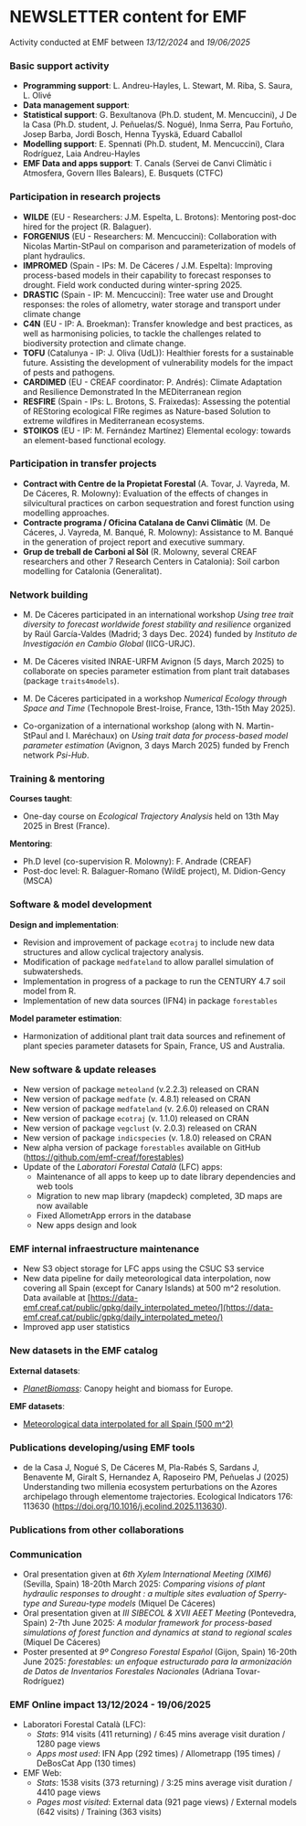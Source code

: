 # NEWSLETTER content for EMF

Activity conducted at EMF between *13/12/2024* and *19/06/2025*

### Basic support activity

-   **Programming support**: L. Andreu-Hayles, L. Stewart, M. Riba, S. Saura, L. Olivé
-   **Data management support**: 
-   **Statistical support**: G. Bexultanova (Ph.D. student, M. Mencuccini), J De la Casa (Ph.D. student, J. Peñuelas/S. Nogué), Inma Serra, Pau Fortuño, Josep Barba, Jordi Bosch, Henna Tyyskä, Eduard Caballol
-   **Modelling support**: E. Spennati (Ph.D. student, M. Mencuccini), Clara Rodríguez, Laia Andreu-Hayles
-   **EMF Data and apps support**: T. Canals (Servei de Canvi Climàtic i Atmosfera, Govern Illes Balears), E. Busquets (CTFC)

### Participation in research projects

-   **WILDE** (EU - Researchers: J.M. Espelta, L. Brotons): Mentoring post-doc hired for the project (R. Balaguer).
-   **FORGENIUS** (EU - Researchers: M. Mencuccini): Collaboration with Nicolas Martin-StPaul on comparison and parameterization of models of plant hydraulics.
-   **IMPROMED** (Spain - IPs: M. De Cáceres / J.M. Espelta): Improving process-based models in their capability to forecast responses to drought. Field work conducted during winter-spring 2025.
-   **DRASTIC** (Spain - IP: M. Mencuccini): Tree water use and Drought responses: the roles of allometry, water storage and transport under climate change
-   **C4N** (EU - IP: A. Broekman): Transfer knowledge and best practices, as well as harmonising policies, to tackle the challenges related to biodiversity protection and climate change.
-   **TOFU** (Catalunya - IP: J. Oliva (UdL)): Healthier forests for a sustainable future. Assisting the development of vulnerability models for the impact of pests and pathogens.
-   **CARDIMED** (EU - CREAF coordinator: P. Andrés): Climate Adaptation and Resilience Demonstrated In the MEDiterranean region
-   **RESFIRE** (Spain - IPs: L. Brotons, S. Fraixedas): Assessing the potential of REStoring ecological FIRe regimes as Nature-based Solution to extreme wildfires in Mediterranean ecosystems.
-   **STOIKOS** (EU - IP: M. Fernández Martínez) Elemental ecology: towards an element-based functional ecology.

### Participation in transfer projects

-   **Contract with Centre de la Propietat Forestal** (A. Tovar, J. Vayreda, M. De Cáceres, R. Molowny): Evaluation of the effects of changes in silvicultural practices on carbon sequestration and forest function using modelling approaches.
-   **Contracte programa / Oficina Catalana de Canvi Climàtic** (M. De Cáceres, J. Vayreda, M. Banqué, R. Molowny): Assistance to M. Banqué in the generation of project report and executive summary.
-   **Grup de treball de Carboni al Sòl** (R. Molowny, several CREAF researchers and other 7 Research Centers in Catalonia): Soil carbon modelling for Catalonia (Generalitat).

### Network building

-  M. De Cáceres participated in an international workshop *Using tree trait diversity to forecast worldwide forest stability and resilience* organized by Raúl García-Valdes (Madrid; 3 days Dec. 2024) funded by *Instituto de Investigación en Cambio Global* (IICG-URJC).

-  M. De Cáceres visited INRAE-URFM Avignon (5 days, March 2025) to collaborate on species parameter estimation from plant trait databases (package `traits4models`).

-  M. De Cáceres participated in a workshop *Numerical Ecology through Space and Time* (Technopole Brest-Iroise, France, 13th-15th May 2025).

-  Co-organization of a international workshop (along with N. Martin-StPaul and I. Maréchaux) on *Using trait data for process-based model parameter estimation* (Avignon, 3 days March 2025) funded by French network *Psi-Hub*.

### Training & mentoring

**Courses taught**:

-   One-day course on *Ecological Trajectory Analysis* held on 13th May 2025 in Brest (France).

**Mentoring**:

-   Ph.D level (co-supervision R. Molowny): F. Andrade (CREAF)
-   Post-doc level: R. Balaguer-Romano (WildE project), M. Didion-Gency (MSCA)

### Software & model development

**Design and implementation**:

-   Revision and improvement of package `ecotraj` to include new data structures and allow cyclical trajectory analysis.
-   Modification of package `medfateland` to allow parallel simulation of subwatersheds.
-   Implementation in progress of a package to run the CENTURY 4.7 soil model from R.
-   Implementation of new data sources (IFN4) in package `forestables`

**Model parameter estimation**:

-   Harmonization of additional plant trait data sources and refinement of plant species parameter datasets for Spain, France, US and Australia.


### New software & update releases

-   New version of package `meteoland` (v.2.2.3) released on CRAN
-   New version of package `medfate` (v. 4.8.1) released on CRAN
-   New version of package `medfateland` (v. 2.6.0) released on CRAN
-   New version of package `ecotraj` (v. 1.1.0) released on CRAN
-   New version of package `vegclust` (v. 2.0.3) released on CRAN
-   New version of package `indicspecies` (v. 1.8.0) released on CRAN
-   New alpha version of package `forestables` available on GitHub (https://github.com/emf-creaf/forestables)
-   Update of the *Laboratori Forestal Català* (LFC) apps:
    -   Maintenance of all apps to keep up to date library dependencies and web tools
    -   Migration to new map library (mapdeck) completed, 3D maps are now available
    -   Fixed AllometrApp errors in the database
    -   New apps design and look

### EMF internal infraestructure maintenance

-   New S3 object storage for LFC apps using the CSUC S3 service
-   New data pipeline for daily meteorological data interpolation, now covering all Spain (except for Canary Islands) at 500 m^2 resolution. Data available at [https://data-emf.creaf.cat/public/gpkg/daily_interpolated_meteo/](https://data-emf.creaf.cat/public/gpkg/daily_interpolated_meteo/)
-   Improved app user statistics

### New datasets in the EMF catalog

**External datasets**:

  +   [*PlanetBiomass*](https://zenodo.org/records/8154445): Canopy height and biomass for Europe.

**EMF datasets**:

  +   [Meteorological data interpolated for all Spain (500 m^2)](https://data-emf.creaf.cat/public/gpkg/daily_interpolated_meteo/)

### Publications developing/using EMF tools

-   de la Casa J, Nogué S, De Cáceres M, Pla-Rabés S, Sardans J, Benavente M, Giralt S, Hernandez A, Raposeiro PM, Peñuelas J (2025) Understanding two millenia ecosystem perturbations on the Azores archipelago
through elementome trajectories. Ecological Indicators 176: 113630 (https://doi.org/10.1016/j.ecolind.2025.113630).

### Publications from other collaborations


### Communication

-   Oral presentation given at *6th Xylem International Meeting (XIM6)* (Sevilla, Spain) 18-20th March 2025: *Comparing visions of plant hydraulic responses to drought : a multiple sites evaluation of Sperry-type and Sureau-type models* (Miquel De Cáceres)
-   Oral presentation given at *III SIBECOL & XVII AEET Meeting* (Pontevedra, Spain) 2-7th June 2025: *A modular framework for process-based simulations of forest function and dynamics at stand to regional scales* (Miquel De Cáceres)
-   Poster presented at *9º Congreso Forestal Español* (Gijon, Spain) 16-20th June 2025: *forestables: un enfoque estructurado para la armonización de Datos de Inventarios Forestales Nacionales* (Adriana Tovar-Rodríguez)

### EMF Online impact 13/12/2024 - 19/06/2025

-   Laboratori Forestal Català (LFC):
    -   *Stats*: 914 visits (411 returning) / 6:45 mins average visit duration / 1280 page views
    -   *Apps most used*: IFN App (292 times) / Allometrapp (195 times) / DeBosCat App (130 times)
-   EMF Web:
    -   *Stats*: 1538 visits (373 returning) / 3:25 mins average visit duration / 4410 page views
    -   *Pages most visited*: External data (921 page views) / External models (642 visits) / Training (363 visits)
